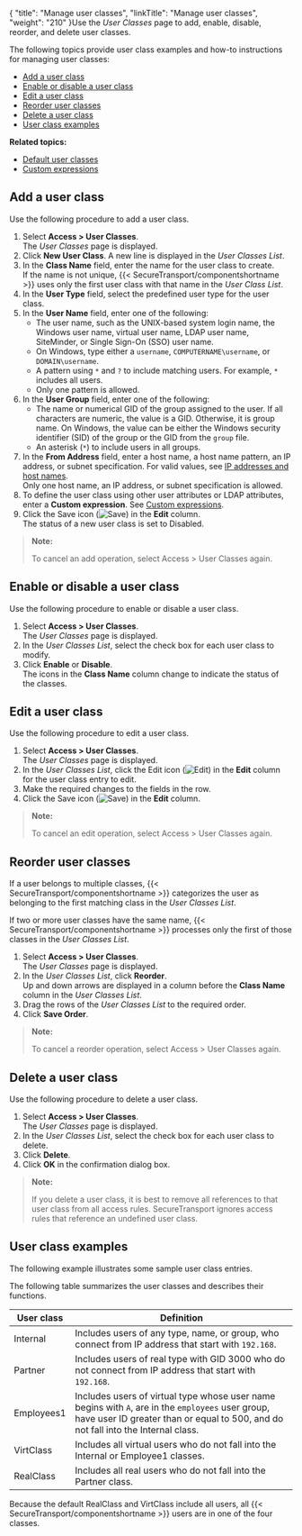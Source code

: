 {
    "title": "Manage user classes",
    "linkTitle": "Manage user classes",
    "weight": "210"
}Use the *User Classes* page to add, enable, disable, reorder, and delete user classes.

The following topics provide user class examples and how-to instructions for managing user classes:

-   [Add a user class](#Add)
-   [Enable or disable a user class](#Enable)
-   [Edit a user class](#Edit)
-   [Reorder user classes](#Reorder)
-   [Delete a user class](#Delete)
-   [User class examples](#User)

**Related topics:**

-   [Default user classes](../c_st_default_user_classes)
-   [Custom expressions](../c_st_custom_expressions)

<span id="Add"></span>

## Add a user class

Use the following procedure to add a user class.

1.  Select **Access > User Classes**.  
    The *User Classes* page is displayed.
2.  Click **New User Class**. A new line is displayed in the *User Classes List*.
3.  In the **Class Name** field, enter the name for the user class to create.  
    If the name is not unique, {{< SecureTransport/componentshortname >}} uses only the first user class with that name in the *User Class List*.
4.  In the **User Type** field, select the predefined user type for the user class.
5.  In the **User Name** field, enter one of the following:
    -   The user name, such as the UNIX-based system login name, the Windows user name, virtual user name, LDAP user name, SiteMinder, or Single Sign-On (SSO) user name.
    -   On Windows, type either a `username`, `COMPUTERNAME\username`, or `DOMAIN\username`.
    -   A pattern using `*` and `?` to include matching users. For example, `*` includes all users.
    -   Only one pattern is allowed.
6.  In the **User Group** field, enter one of the following:
    -   The name or numerical GID of the group assigned to the user. If all characters are numeric, the value is a GID. Otherwise, it is group name. On Windows, the value can be either the Windows security identifier (SID) of the group or the GID from the `group` file.
    -   An asterisk (`*`) to include users in all groups.
7.  In the **From Address** field, enter a host name, a host name pattern, an IP address, or subnet specification. For valid values, see [IP addresses and host names](../../../c_st_ipaddressesandhostnames).  
    Only one host name, an IP address, or subnet specification is allowed.
8.  To define the user class using other user attributes or LDAP attributes, enter a **Custom expression**. See [Custom expressions](../c_st_custom_expressions#Custom).
9.  Click the Save icon (![Save](/Images/SecureTransport/SaveIcon2_13x13.png)) in the **Edit** column.  
    The status of a new user class is set to Disabled.

> **Note:**
>
> To cancel an add operation, select Access &gt; User Classes again.

<span id="Enable"></span>

## Enable or disable a user class

Use the following procedure to enable or disable a user class.

1.  Select **Access > User Classes**.  
    The *User Classes* page is displayed.
2.  In the *User Classes List*, select the check box for each user class to modify.
3.  Click **Enable** or **Disable**.  
    The icons in the **Class Name** column change to indicate the status of the classes.

<span id="Edit"></span>

## Edit a user class

Use the following procedure to edit a user class.

1.  Select **Access > User Classes**.  
    The *User Classes* page is displayed.
2.  In the *User Classes List*, click the Edit icon (![Edit](/Images/SecureTransport/EditIcon2_12x12.png)) in the **Edit** column for the user class entry to edit.
3.  Make the required changes to the fields in the row.
4.  Click the Save icon (![Save](/Images/SecureTransport/SaveIcon2_13x13.png)) in the **Edit** column.

> **Note:**
>
> To cancel an edit operation, select Access &gt; User Classes again.

<span id="Reorder"></span>

## Reorder user classes

If a user belongs to multiple classes, {{< SecureTransport/componentshortname  >}} categorizes the user as belonging to the first matching class in the *User Classes List*.

If two or more user classes have the same name, {{< SecureTransport/componentshortname  >}} processes only the first of those classes in the *User Classes List*.

1.  Select **Access > User Classes**.  
    The *User Classes* page is displayed.
2.  In the *User Classes List*, click **Reorder**.  
    Up and down arrows are displayed in a column before the **Class Name** column in the *User Classes List*.
3.  Drag the rows of the *User Classes List* to the required order.
4.  Click **Save Order**.

> **Note:**
>
> To cancel a reorder operation, select Access &gt; User Classes again.

<span id="Delete"></span>

## Delete a user class

Use the following procedure to delete a user class.

1.  Select **Access > User Classes**.  
    The *User Classes* page is displayed.
2.  In the *User Classes List*, select the check box for each user class to delete.
3.  Click **Delete**.
4.  Click **OK** in the confirmation dialog box.

> **Note:**
>
> If you delete a user class, it is best to remove all references to that user class from all access rules. SecureTransport ignores access rules that reference an undefined user class.

<span id="User"></span>

## User class examples

The following example illustrates some sample user class entries.

The following table summarizes the user classes and describes their functions.

<table>
   <thead>
      <tr>
<th class="HeadE-Column1-Header1">User class         </th>
<th class="HeadD-Column1-Header1">Definition         </th>
      </tr>
   </thead>
   <tbody>
      <tr>
         <td>Internal         </td>
         <td>Includes users of any type, name, or group, who connect from IP address that start with <code>192.168</code>.         </td>
      </tr>
      <tr>
         <td>Partner         </td>
         <td>Includes users of real type with GID 3000 who do not connect from IP address that start with <code>192.168</code>.         </td>
      </tr>
      <tr>
         <td>Employees1         </td>
         <td>Includes users of virtual type whose user name begins with <code>A</code>, are in the <code>employees</code> user group, have user ID greater than or equal to 500, and do not fall into the Internal class.         </td>
      </tr>
      <tr>
         <td>VirtClass         </td>
         <td>Includes all virtual users who do not fall into the Internal or Employee1 classes.         </td>
      </tr>
      <tr>
         <td>RealClass         </td>
         <td>Includes all real users who do not fall into the Partner class.         </td>
      </tr>
   </tbody>
</table>

Because the default RealClass and VirtClass include all users, all {{< SecureTransport/componentshortname  >}} users are in one of the four classes.
